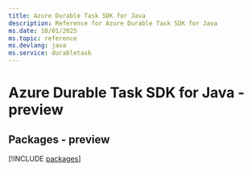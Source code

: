 ```yaml
---
title: Azure Durable Task SDK for Java
description: Reference for Azure Durable Task SDK for Java
ms.date: 10/01/2025
ms.topic: reference
ms.devlang: java
ms.service: durabletask
---
```

# Azure Durable Task SDK for Java - preview
## Packages - preview
[!INCLUDE [packages](durable-task-index.md)]
